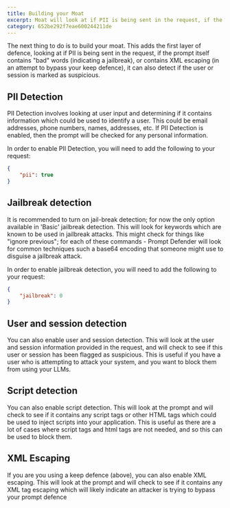 ```yaml
---
title: Building your Moat
excerpt: Moat will look at if PII is being sent in the request, if the prompt itself contains "bad" words (indicating a jailbreak), or contains XML escaping (in an attempt to bypass your keep defence), it can also detect if the user or session is marked as suspicious. 
category: 652be292f7eae600244211de
---
```



The next thing to do is to build your moat. This adds the first layer of defence, looking at if PII is being sent in the
request, if the prompt itself contains "bad" words (indicating a jailbreak), or contains XML escaping (in an attempt to bypass
your keep defence), it can also detect if the user or session is marked as suspicious.

## PII Detection

PII Detection involves looking at user input and determining if it contains information which could be used to identify a user.
This could be email addresses, phone numbers, names, addresses, etc. If PII Detection is enabled, then the prompt will be
checked for any personal information.

In order to enable PII Detection, you will need to add the following to your request:

```json
{
    "pii": true
}
```

## Jailbreak detection

It is recommended to turn on jail-break detection; for now the only option available in 'Basic' jailbreak detection. This will look for keywords which are known to be used in jailbreak attacks. This might check for things like "ignore previous";
for each of these commands - Prompt Defender will look for common techniques such a base64 encoding that someone might use to
disguise a jailbreak attack.

In order to enable jailbreak detection, you will need to add the following to your request:

```json
{
    "jailbreak": 0
}
```

## User and session detection

You can also enable user and session detection. This will look at the user and session information provided in the request, and
will check to see if this user or session has been flagged as suspicious. This is useful if you have a user who is attempting
to attack your system, and you want to block them from using your LLMs.

## Script detection

You can also enable script detection. This will look at the prompt and will check to see if it contains any script tags or
other HTML tags which could be used to inject scripts into your application. This is useful as there are a lot of cases
where script tags and html tags are not needed, and so this can be used to block them.

## XML Escaping

If you are you using a keep defence (above), you can also enable XML escaping. This will look at the prompt and
will check to see if it contains any XML tag escaping which will likely indicate an attacker is trying to bypass your prompt defence

